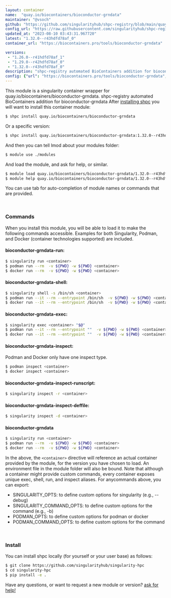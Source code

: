 ```yaml
---
layout: container
name:  "quay.io/biocontainers/bioconductor-grndata"
maintainer: "@vsoch"
github: "https://github.com/singularityhub/shpc-registry/blob/main/quay.io/biocontainers/bioconductor-grndata/container.yaml"
config_url: "https://raw.githubusercontent.com/singularityhub/shpc-registry/main/quay.io/biocontainers/bioconductor-grndata/container.yaml"
updated_at: "2023-08-10 03:43:31.967720"
latest: "1.32.0--r43hdfd78af_0"
container_url: "https://biocontainers.pro/tools/bioconductor-grndata"

versions:
 - "1.26.0--r41hdfd78af_1"
 - "1.29.0--r42hdfd78af_0"
 - "1.32.0--r43hdfd78af_0"
description: "shpc-registry automated BioContainers addition for bioconductor-grndata"
config: {"url": "https://biocontainers.pro/tools/bioconductor-grndata", "maintainer": "@vsoch", "description": "shpc-registry automated BioContainers addition for bioconductor-grndata", "latest": {"1.32.0--r43hdfd78af_0": "sha256:fee96b18454ff6cbecfe6d737237bb19a8d32c842d62ed78c5716077c2a5e892"}, "tags": {"1.26.0--r41hdfd78af_1": "sha256:1a0c8ad51000e9e40a154f706b2f1e8dbea1150a168361af08bce45c73886759", "1.29.0--r42hdfd78af_0": "sha256:c7074fa46e4e6176ef739b1ddf3a7bef52b91d060fe3313136964dd254c93bb0", "1.32.0--r43hdfd78af_0": "sha256:fee96b18454ff6cbecfe6d737237bb19a8d32c842d62ed78c5716077c2a5e892"}, "docker": "quay.io/biocontainers/bioconductor-grndata"}
---
```


This module is a singularity container wrapper for quay.io/biocontainers/bioconductor-grndata.
shpc-registry automated BioContainers addition for bioconductor-grndata
After [installing shpc](#install) you will want to install this container module:


```bash
$ shpc install quay.io/biocontainers/bioconductor-grndata
```

Or a specific version:

```bash
$ shpc install quay.io/biocontainers/bioconductor-grndata:1.32.0--r43hdfd78af_0
```

And then you can tell lmod about your modules folder:

```bash
$ module use ./modules
```

And load the module, and ask for help, or similar.

```bash
$ module load quay.io/biocontainers/bioconductor-grndata/1.32.0--r43hdfd78af_0
$ module help quay.io/biocontainers/bioconductor-grndata/1.32.0--r43hdfd78af_0
```

You can use tab for auto-completion of module names or commands that are provided.

<br>

### Commands

When you install this module, you will be able to load it to make the following commands accessible.
Examples for both Singularity, Podman, and Docker (container technologies supported) are included.

#### bioconductor-grndata-run:

```bash
$ singularity run <container>
$ podman run --rm  -v ${PWD} -w ${PWD} <container>
$ docker run --rm  -v ${PWD} -w ${PWD} <container>
```

#### bioconductor-grndata-shell:

```bash
$ singularity shell -s /bin/sh <container>
$ podman run --it --rm --entrypoint /bin/sh  -v ${PWD} -w ${PWD} <container>
$ docker run --it --rm --entrypoint /bin/sh  -v ${PWD} -w ${PWD} <container>
```

#### bioconductor-grndata-exec:

```bash
$ singularity exec <container> "$@"
$ podman run --it --rm --entrypoint ""  -v ${PWD} -w ${PWD} <container> "$@"
$ docker run --it --rm --entrypoint ""  -v ${PWD} -w ${PWD} <container> "$@"
```

#### bioconductor-grndata-inspect:

Podman and Docker only have one inspect type.

```bash
$ podman inspect <container>
$ docker inspect <container>
```

#### bioconductor-grndata-inspect-runscript:

```bash
$ singularity inspect -r <container>
```

#### bioconductor-grndata-inspect-deffile:

```bash
$ singularity inspect -d <container>
```



#### bioconductor-grndata

```bash
$ singularity run <container>
$ podman run --rm  -v ${PWD} -w ${PWD} <container>
$ docker run --rm  -v ${PWD} -w ${PWD} <container>
```


In the above, the `<container>` directive will reference an actual container provided
by the module, for the version you have chosen to load. An environment file in the
module folder will also be bound. Note that although a container
might provide custom commands, every container exposes unique exec, shell, run, and
inspect aliases. For anycommands above, you can export:

 - SINGULARITY_OPTS: to define custom options for singularity (e.g., --debug)
 - SINGULARITY_COMMAND_OPTS: to define custom options for the command (e.g., -b)
 - PODMAN_OPTS: to define custom options for podman or docker
 - PODMAN_COMMAND_OPTS: to define custom options for the command

<br>

### Install

You can install shpc locally (for yourself or your user base) as follows:

```bash
$ git clone https://github.com/singularityhub/singularity-hpc
$ cd singularity-hpc
$ pip install -e .
```

Have any questions, or want to request a new module or version? [ask for help!](https://github.com/singularityhub/singularity-hpc/issues)